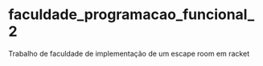 # faculdade_programacao_funcional_2
 Trabalho de faculdade de implementação de um escape room em racket

